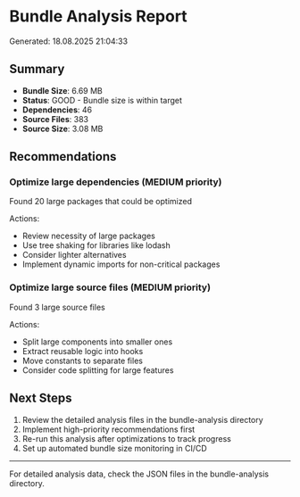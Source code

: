 # Bundle Analysis Report

Generated: 18.08.2025 21:04:33

## Summary

- **Bundle Size**: 6.69 MB
- **Status**: GOOD - Bundle size is within target
- **Dependencies**: 46
- **Source Files**: 383
- **Source Size**: 3.08 MB

## Recommendations

### Optimize large dependencies (MEDIUM priority)

Found 20 large packages that could be optimized

Actions:

- Review necessity of large packages
- Use tree shaking for libraries like lodash
- Consider lighter alternatives
- Implement dynamic imports for non-critical packages

### Optimize large source files (MEDIUM priority)

Found 3 large source files

Actions:

- Split large components into smaller ones
- Extract reusable logic into hooks
- Move constants to separate files
- Consider code splitting for large features

## Next Steps

1. Review the detailed analysis files in the bundle-analysis directory
2. Implement high-priority recommendations first
3. Re-run this analysis after optimizations to track progress
4. Set up automated bundle size monitoring in CI/CD

---

For detailed analysis data, check the JSON files in the bundle-analysis directory.
